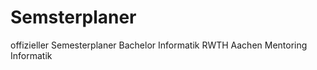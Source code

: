Semsterplaner
=============

offizieller Semesterplaner Bachelor Informatik RWTH Aachen Mentoring Informatik

